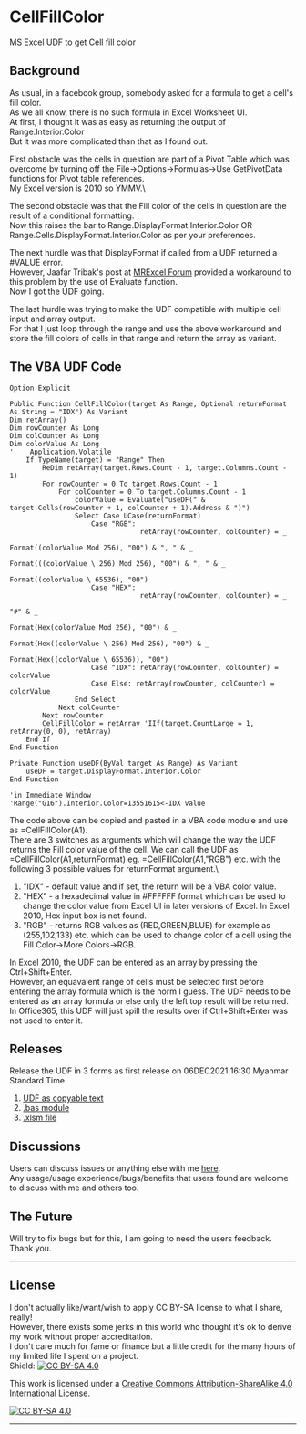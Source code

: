 # CellFillColor
MS Excel UDF to get Cell fill color

## Background
As usual, in a facebook group, somebody asked for a formula to get a cell's fill color.\
As we all know, there is no such formula in Excel Worksheet UI.\
At first, I thought it was as easy as returning the output of Range.Interior.Color\
But it was more complicated than that as I found out.

First obstacle was the cells in question are part of a Pivot Table which was overcome by turning off the File->Options->Formulas->Use GetPivotData functions for Pivot table references.\
My Excel version is 2010 so YMMV.\

The second obstacle was that the Fill color of the cells in question are the result of a conditional formatting.\
Now this raises the bar to Range.DisplayFormat.Interior.Color OR Range.Cells.DisplayFormat.Interior.Color as per your preferences.

The next hurdle was that DisplayFormat if called from a UDF returned a #VALUE error.\
However, Jaafar Tribak's post at [MRExcel Forum](https://www.mrexcel.com/board/threads/using-displayformat-in-a-udf.1154593/) provided a workaround to this problem by the use of Evaluate function.\
Now I got the UDF going.

The last hurdle was trying to make the UDF compatible with multiple cell input and array output.\
For that I just loop through the range and use the above workaround and store the fill colors of cells in that range and return the array as variant.

## The VBA UDF Code
````VBA
Option Explicit

Public Function CellFillColor(target As Range, Optional returnFormat As String = "IDX") As Variant
Dim retArray()
Dim rowCounter As Long
Dim colCounter As Long
Dim colorValue As Long
'    Application.Volatile
    If TypeName(target) = "Range" Then
        ReDim retArray(target.Rows.Count - 1, target.Columns.Count - 1)
        For rowCounter = 0 To target.Rows.Count - 1
            For colCounter = 0 To target.Columns.Count - 1
                colorValue = Evaluate("useDF(" & target.Cells(rowCounter + 1, colCounter + 1).Address & ")")
                Select Case UCase(returnFormat)
                    Case "RGB":
                                retArray(rowCounter, colCounter) = _
                                                                    Format((colorValue Mod 256), "00") & ", " & _
                                                                    Format(((colorValue \ 256) Mod 256), "00") & ", " & _
                                                                    Format((colorValue \ 65536), "00")
                    Case "HEX":
                                retArray(rowCounter, colCounter) = _
                                                                    "#" & _
                                                                    Format(Hex(colorValue Mod 256), "00") & _
                                                                    Format(Hex((colorValue \ 256) Mod 256), "00") & _
                                                                    Format(Hex((colorValue \ 65536)), "00")
                    Case "IDX": retArray(rowCounter, colCounter) = colorValue
                    Case Else: retArray(rowCounter, colCounter) = colorValue
                End Select
            Next colCounter
        Next rowCounter
        CellFillColor = retArray 'IIf(target.CountLarge = 1, retArray(0, 0), retArray)
    End If
End Function

Private Function useDF(ByVal target As Range) As Variant
    useDF = target.DisplayFormat.Interior.Color
End Function

'in Immediate Window
'Range("G16").Interior.Color=13551615<-IDX value
````
The code above can be copied and pasted in a VBA code module and use as =CellFillColor(A1).\
There are 3 switches as arguments which will change the way the UDF returns the Fill color value of the cell. We can call the UDF as =CellFillColor(A1,returnFormat) eg. =CellFillColor(A1,"RGB") etc. with the following 3 possible values for returnFormat argument.\
1. "IDX" - default value and if set, the return will be a VBA color value.
2. "HEX" - a hexadecimal value in #FFFFFF format which can be used to change the color value from Excel UI in later versions of Excel. In Excel 2010, Hex input box is not found.
3. "RGB" - returns RGB values as (RED,GREEN,BLUE) for example as (255,102,133) etc. which can be used to change color of a cell using the Fill Color->More Colors->RGB.

In Excel 2010, the UDF can be entered as an array by pressing the Ctrl+Shift+Enter.\
However, an equavalent range of cells must be selected first before entering the array formula which is the norm I guess. The UDF needs to be entered as an array formula or else only the left top result will be returned.\
In Office365, this UDF will just spill the results over if Ctrl+Shift+Enter was not used to enter it.

## Releases
Release the UDF in 3 forms as first release on 06DEC2021 16:30 Myanmar Standard Time.
1. [UDF as copyable text](https://github.com/4R3B3LatH34R7/CellFillColor#the-vba-udf-code)
2. [.bas module](https://github.com/4R3B3LatH34R7/CellFillColor/releases/download/v1.0a-Pre-Release/mod_CellFillColor.bas)
3. [.xlsm file](https://github.com/4R3B3LatH34R7/CellFillColor/releases/download/v1.0a-Pre-Release/CellFillcolor.xlsm)

## Discussions
Users can discuss issues or anything else with me [here](https://github.com/4R3B3LatH34R7/CellFillColor/discussions/1).\
Any usage/usage experience/bugs/benefits that users found are welcome to discuss with me and others too.

## The Future
Will try to fix bugs but for this, I am going to need the users feedback. Thank you.

***
## License
I don't actually like/want/wish to apply CC BY-SA license to what I share, really!\
However, there exists some jerks in this world who thought it's ok to derive my work without proper accreditation.\
I don't care much for fame or finance but a little credit for the many hours of my limited life I spent on a project.\
Shield: [![CC BY-SA 4.0][cc-by-sa-shield]][cc-by-sa]

This work is licensed under a
[Creative Commons Attribution-ShareAlike 4.0 International License][cc-by-sa].

[![CC BY-SA 4.0][cc-by-sa-image]][cc-by-sa]

[cc-by-sa]: http://creativecommons.org/licenses/by-sa/4.0/
[cc-by-sa-image]: https://licensebuttons.net/l/by-sa/4.0/88x31.png
[cc-by-sa-shield]: https://img.shields.io/badge/License-CC%20BY--SA%204.0-lightgrey.svg
***
